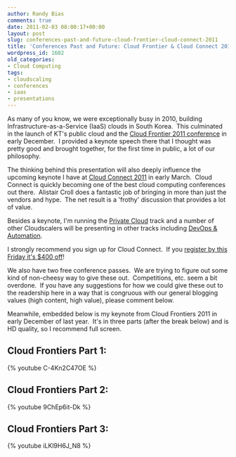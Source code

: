 ```yaml
---
author: Randy Bias
comments: true
date: 2011-02-03 08:00:17+00:00
layout: post
slug: conferences-past-and-future-cloud-frontier-cloud-connect-2011
title: 'Conferences Past and Future: Cloud Frontier & Cloud Connect 2011'
wordpress_id: 1602
old_categories:
- Cloud Computing
tags:
- cloudscaling
- conferences
- iaas
- presentations
---
```


As many of you know, we were exceptionally busy in 2010, building Infrastructure-as-a-Service (IaaS) clouds in South Korea.  This culminated in the launch of KT's public cloud and the [Cloud Frontier 2011 conference](http://www.cloudfrontier.co.kr/eng/english.asp) in early December.  I provided a keynote speech there that I thought was pretty good and brought together, for the first time in public, a lot of our philosophy.

The thinking behind this presentation will also deeply influence the upcoming keynote I have at [Cloud Connect 2011](http://www.cloudconnectevent.com/) in early March.  Cloud Connect is quickly becoming one of the best cloud computing conferences out there.  Alistair Croll does a fantastic job of bringing in more than just the vendors and hype.  The net result is a 'frothy' discussion that provides a lot of value.

Besides a keynote, I'm running the [Private Cloud](http://www.cloudconnectevent.com/cloud-computing-conference/private-clouds.php) track and a number of other Cloudscalers will be presenting in other tracks including [DevOps & Automation](http://www.cloudconnectevent.com/cloud-computing-conference/devops-and-automation.php).

I strongly recommend you sign up for Cloud Connect.  If you [register by this Friday it's $400 off](https://cloudconnectevent.reg.techweb.com/2011/Registrations/Registration)!

We also have two free conference passes.  We are trying to figure out some kind of non-cheesy way to give these out.  Competitions, etc. seem a bit overdone.  If you have any suggestions for how we could give these out to the readership here in a way that is congruous with our general blogging values (high content, high value), please comment below.

Meanwhile, embedded below is my keynote from Cloud Frontiers 2011 in early December of last year.  It's in three parts (after the break below) and is HD quality, so I recommend full screen.

<!-- more -->

## Cloud Frontiers Part 1:

{% youtube C-4Kn2C47OE %}

## Cloud Frontiers Part 2:

{% youtube 9ChEp6it-Dk %}

## Cloud Frontiers Part 3:

{% youtube iLKl9H6J_N8 %}
